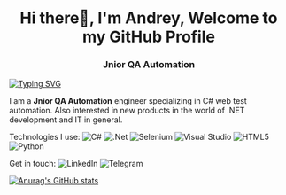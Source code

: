 <h1 align="center">Hi there👋, I'm Andrey, Welcome to my GitHub Profile</h1>
<h3 align="center">Jnior QA Automation</h3>

[![Typing SVG](https://readme-typing-svg.herokuapp.com?color=000000&lines=About+me)](https://github.com/YANOVSK1Y)

I am a **Jnior QA Automation** engineer specializing in C# web test automation.
Also interested in new products in the world of .NET development and IT in general.

Technologies I use:
![C#](https://img.shields.io/badge/c%23-%23239120.svg?style=for-the-badge&logo=c-sharp&logoColor=white) ![.Net](https://img.shields.io/badge/.NET-5C2D91?style=for-the-badge&logo=.net&logoColor=white) ![Selenium](https://img.shields.io/badge/-selenium-%43B02A?style=for-the-badge&logo=selenium&logoColor=white) ![Visual Studio](https://img.shields.io/badge/Visual%20Studio-5C2D91.svg?style=for-the-badge&logo=visual-studio&logoColor=white) ![HTML5](https://img.shields.io/badge/html5-%23E34F26.svg?style=for-the-badge&logo=html5&logoColor=white) ![Python](https://img.shields.io/badge/python-3670A0?style=for-the-badge&logo=python&logoColor=ffdd54)

Get in touch: ![LinkedIn](https://www.linkedin.com/in/andrey-yanovskiy-014ba51b1) ![Telegram](https://t.me/YANOVSK1Y)

[![Anurag's GitHub stats](https://github-readme-stats.vercel.app/api?username=YANOVSK1Y)](https://github.com/YANOVSK1Y/github-readme-stats)
